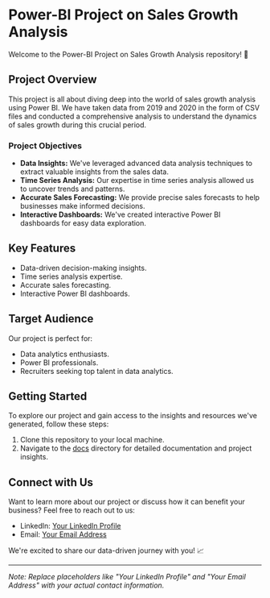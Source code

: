 # Power-BI Project on Sales Growth Analysis

Welcome to the Power-BI Project on Sales Growth Analysis repository! 🚀

## Project Overview

This project is all about diving deep into the world of sales growth analysis using Power BI. We have taken data from 2019 and 2020 in the form of CSV files and conducted a comprehensive analysis to understand the dynamics of sales growth during this crucial period.

### Project Objectives

- **Data Insights:** We've leveraged advanced data analysis techniques to extract valuable insights from the sales data.
- **Time Series Analysis:** Our expertise in time series analysis allowed us to uncover trends and patterns.
- **Accurate Sales Forecasting:** We provide precise sales forecasts to help businesses make informed decisions.
- **Interactive Dashboards:** We've created interactive Power BI dashboards for easy data exploration.

## Key Features

- Data-driven decision-making insights.
- Time series analysis expertise.
- Accurate sales forecasting.
- Interactive Power BI dashboards.

## Target Audience

Our project is perfect for:

- Data analytics enthusiasts.
- Power BI professionals.
- Recruiters seeking top talent in data analytics.

## Getting Started

To explore our project and gain access to the insights and resources we've generated, follow these steps:

1. Clone this repository to your local machine.
2. Navigate to the [docs](docs/) directory for detailed documentation and project insights.

## Connect with Us

Want to learn more about our project or discuss how it can benefit your business? Feel free to reach out to us:

- LinkedIn: [Your LinkedIn Profile](#)
- Email: [Your Email Address](mailto:youremail@example.com)

We're excited to share our data-driven journey with you! 📈

---

*Note: Replace placeholders like "Your LinkedIn Profile" and "Your Email Address" with your actual contact information.*

